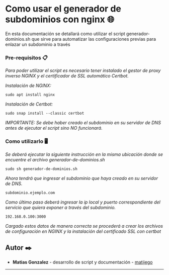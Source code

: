 # Como usar el generador de subdominios con nginx 🌐

En esta documentación se detallará como utilizar el script generador-dominios.sh que sirve para automatizar las configuraciones previas para enlazar un subdominio a través 





### Pre-requisitos 📋

_Para poder utilizar el script es necesario tener instalado el gestor de proxy inverso NGINX y el certificador de SSL automático Certbot._


_Instalación de NGINX:_

```
sudo apt install nginx
```


_Instalación de Certbot:_

```
sudo snap install --classic certbot
```

_IMPORTANTE: Se debe haber creado el subdominio en su servidor de DNS antes de ejecutar el script sino NO funcionará._





### Como utilizarlo 🖥

_Se deberá ejecutar la siguiente instrucción en la misma ubicación donde se encuentre el archivo generador-de-dominios.sh_



```
sudo sh generador-de-dominios.sh
```

_Ahora tendrá que ingresar el subdominio que haya creado en su servidor de DNS._

```
subdominio.ejemplo.com
```

_Como último paso deberá ingresar la ip local y puerto correspondiente del servicio que quiera exponer a través del subdominio._


```
192.168.0.100:3000
```

_Cargado estos datos de manera correcta se procederá a crear los archivos de configuración en NGINX y la instalación del certificado SSL con certbot_






## Autor ✒️


* **Matias Gonzalez** - desarrollo de script y documentación - [matijego](https://github.com/matijego)




---

